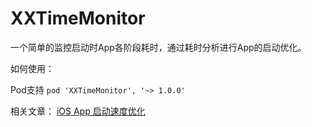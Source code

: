 # XXTimeMonitor
一个简单的监控启动时App各阶段耗时，通过耗时分析进行App的启动优化。

如何使用：

Pod支持  `pod 'XXTimeMonitor', '~> 1.0.0'`

相关文章：
[iOS App 启动速度优化](https://www.jianshu.com/p/ad18eee26b80)


